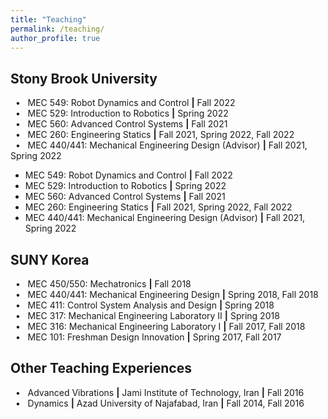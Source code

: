 ```yaml
---
title: "Teaching"
permalink: /teaching/
author_profile: true
---
```


## Stony Brook University
&nbsp; • &nbsp; MEC 549: Robot Dynamics and Control **\|** Fall 2022 \
&nbsp; • &nbsp; MEC 529: Introduction to Robotics **\|** Spring 2022 \
&nbsp; • &nbsp; MEC 560: Advanced Control Systems **\|** Fall 2021 \
&nbsp; • &nbsp; MEC 260: Engineering Statics **\|** Fall 2021, Spring 2022, Fall 2022 \
&nbsp; • &nbsp; MEC 440/441: Mechanical Engineering Design (Advisor) **\|** Fall 2021, Spring 2022

<!---
&nbsp; • &nbsp; [MEC 549: Robot Dynamics and Control](/teaching/MEC549) **\|** Fall 2022 \
&nbsp; • &nbsp; [MEC 529: Introduction to Robotics](/teaching/MEC529) **\|** Spring 2022 \
&nbsp; • &nbsp; [MEC 560: Advanced Control Systems](/teaching/MEC560) **\|** Fall 2021 \
&nbsp; • &nbsp; [MEC 260: Engineering Statics](/teaching/MEC260) **\|** Fall 2021, Spring 2022, Fall 2022 \
-->

<style>
ul.frames {
  font-size: 0;
}
ul.frames li {
  font-size: 14px; font-size:1.4rem;
  display: inline;
}
</style>
	
<ul>
  <li>MEC 549: Robot Dynamics and Control <b>|</b> Fall 2022</li>
  <li>MEC 529: Introduction to Robotics <b>|</b> Spring 2022</li>
  <li>MEC 560: Advanced Control Systems <b>|</b> Fall 2021</li>
  <li>MEC 260: Engineering Statics <b>|</b> Fall 2021, Spring 2022, Fall 2022</li>
  <li>MEC 440/441: Mechanical Engineering Design (Advisor) <b>|</b> Fall 2021, Spring 2022</li>
</ul>


## SUNY Korea
&nbsp; • &nbsp; MEC 450/550: Mechatronics **\|** Fall 2018 \
&nbsp; • &nbsp; MEC 440/441: Mechanical Engineering Design **\|** Spring 2018, Fall 2018 \
&nbsp; • &nbsp; MEC 411: Control System Analysis and Design **\|** Spring 2018 \
&nbsp; • &nbsp; MEC 317: Mechanical Engineering Laboratory II **\|** Spring 2018 \
&nbsp; • &nbsp; MEC 316: Mechanical Engineering Laboratory I **\|** Fall 2017, Fall 2018 \
&nbsp; • &nbsp; MEC 101: Freshman Design Innovation **\|** Spring 2017, Fall 2017


## Other Teaching Experiences
&nbsp; • &nbsp; Advanced Vibrations **\|** Jami Institute of Technology, Iran **\|** Fall 2016 \
&nbsp; • &nbsp; Dynamics **\|** Azad University of Najafabad, Iran **\|** Fall 2014, Fall 2016
